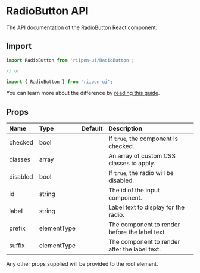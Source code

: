 <!--- This documentation is automatically generated, do not try to edit it. -->

# RadioButton API

<p class="description">The API documentation of the RadioButton React component.</p>

## Import

```js
import RadioButton from 'riipen-ui/RadioButton';

// or

import { RadioButton } from 'riipen-ui';
```

You can learn more about the difference by [reading this guide](/guides/bundle-size).

## Props

| Name | Type | Default | Description |
|:-----|:-----|:--------|:------------|
| <span class="prop-name">checked</span> | <span class="prop-type">bool</span> |  | If `true`, the component is checked. |
| <span class="prop-name">classes</span> | <span class="prop-type">array</span> |  | An array of custom CSS classes to apply. |
| <span class="prop-name">disabled</span> | <span class="prop-type">bool</span> |  | If `true`, the radio will be disabled. |
| <span class="prop-name">id</span> | <span class="prop-type">string</span> |  | The id of the input component. |
| <span class="prop-name">label</span> | <span class="prop-type">string</span> |  | Label text to display for the radio. |
| <span class="prop-name">prefix</span> | <span class="prop-type">elementType</span> |  | The component to render before the label text. |
| <span class="prop-name">suffix</span> | <span class="prop-type">elementType</span> |  | The component to render after the label text. |


Any other props supplied will be provided to the root element.